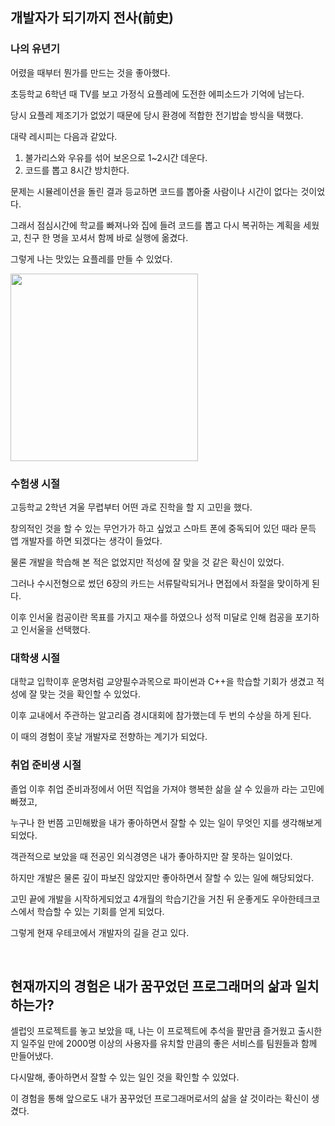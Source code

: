 ## 개발자가 되기까지 전사(前史)

### 나의 유년기

어렸을 때부터 뭔가를 만드는 것을 좋아했다.

초등학교 6학년 때 TV를 보고 가정식 요플레에 도전한 에피소드가 기억에 남는다.

당시 요플레 제조기가 없었기 때문에 당시 환경에 적합한 전기밥솥 방식을 택했다.

대략 레시피는 다음과 같았다.

1. 불가리스와 우유를 섞어 보온으로 1~2시간 데운다.
2. 코드를 뽑고 8시간 방치한다.

문제는 시뮬레이션을 돌린 결과 등교하면 코드를 뽑아줄 사람이나 시간이 없다는 것이었다.

그래서 점심시간에 학교를 빠져나와 집에 들려 코드를 뽑고 다시 복귀하는 계획을 세웠고, 친구 한 명을 꼬셔서 함께 바로 실행에 옮겼다.

그렇게 나는 맛있는 요플레를 만들 수 있었다.

<img src="https://github.com/shackstack/woowa-writing-5/assets/102432453/0f6338cb-d201-4012-bafe-dc4666f61c4d" width="300" >

### 수험생 시절

고등학교 2학년 겨울 무렵부터 어떤 과로 진학을 할 지 고민을 했다.

창의적인 것을 할 수 있는 무언가가 하고 싶었고 스마트 폰에 중독되어 있던 때라 문득 앱 개발자를 하면 되겠다는 생각이 들었다.

물론 개발을 학습해 본 적은 없었지만 적성에 잘 맞을 것 같은 확신이 있었다.

그러나 수시전형으로 썼던 6장의 카드는 서류탈락되거나 면접에서 좌절을 맞이하게 된다.

이후 인서울 컴공이란 목표를 가지고 재수를 하였으나 성적 미달로 인해 컴공을 포기하고 인서울을 선택했다.

### 대학생 시절

대학교 입학이후 운명처럼 교양필수과목으로 파이썬과 C++을 학습할 기회가 생겼고 적성에 잘 맞는 것을 확인할 수 있었다.

이후 교내에서 주관하는 알고리즘 경시대회에 참가했는데 두 번의 수상을 하게 된다.

이 때의 경험이 훗날 개발자로 전향하는 계기가 되었다.

### 취업 준비생 시절

졸업 이후 취업 준비과정에서 어떤 직업을 가져야 행복한 삶을 살 수 있을까 라는 고민에 빠졌고,

누구나 한 번쯤 고민해봤을 내가 좋아하면서 잘할 수 있는 일이 무엇인 지를 생각해보게 되었다.

객관적으로 보았을 때 전공인 외식경영은 내가 좋아하지만 잘 못하는 일이었다.

하지만 개발은 물론 깊이 파보진 않았지만 좋아하면서 잘할 수 있는 일에 해당되었다.

고민 끝에 개발을 시작하게되었고 4개월의 학습기간을 거친 뒤 운좋게도 우아한테크코스에서 학습할 수 있는 기회를 얻게 되었다.

그렇게 현재 우테코에서 개발자의 길을 걷고 있다.

<br/>

## 현재까지의 경험은 내가 꿈꾸었던 프로그래머의 삶과 일치하는가?

셀럽잇 프로젝트를 놓고 보았을 때, 나는 이 프로젝트에 추석을 팔만큼 즐거웠고 출시한 지 일주일 만에 2000명 이상의 사용자를 유치할 만큼의 좋은 서비스를 팀원들과 함께 만들어냈다.

다시말해, 좋아하면서 잘할 수 있는 일인 것을 확인할 수 있었다.

이 경험을 통해 앞으로도 내가 꿈꾸었던 프로그래머로서의 삶을 살 것이라는 확신이 생겼다.
